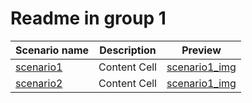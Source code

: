 
# Readme in group 1

| Scenario name  | Description |  Preview | 
| ------------- | ------------- | --------- |
| [scenario1](/cut-in.xosc)  | Content Cell  |  [scenario1_img](images.jpg)  | 
| [scenario2](/cut-in.xosc)   | Content Cell  |[scenario1_img](images.jpg) | 

